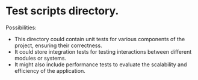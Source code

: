 # Test scripts directory.

Possibilities:

- This directory could contain unit tests for various components of the project, ensuring their correctness.
- It could store integration tests for testing interactions between different modules or systems.
- It might also include performance tests to evaluate the scalability and efficiency of the application.
